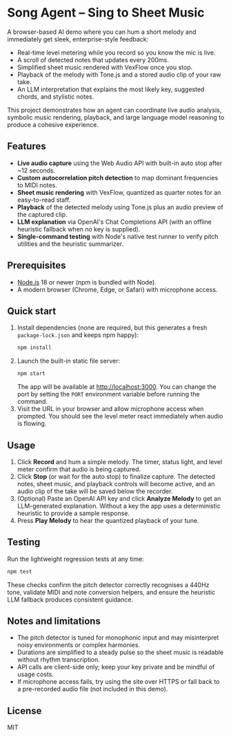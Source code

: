 # Song Agent – Sing to Sheet Music

A browser-based AI demo where you can hum a short melody and immediately get sleek, enterprise-style feedback:

- Real-time level metering while you record so you know the mic is live.
- A scroll of detected notes that updates every 200ms.
- Simplified sheet music rendered with VexFlow once you stop.
- Playback of the melody with Tone.js and a stored audio clip of your raw take.
- An LLM interpretation that explains the most likely key, suggested chords, and stylistic notes.

This project demonstrates how an agent can coordinate live audio analysis, symbolic music rendering, playback, and large language model reasoning to produce a cohesive experience.

## Features

- **Live audio capture** using the Web Audio API with built-in auto stop after ~12 seconds.
- **Custom autocorrelation pitch detection** to map dominant frequencies to MIDI notes.
- **Sheet music rendering** with VexFlow, quantized as quarter notes for an easy-to-read staff.
- **Playback** of the detected melody using Tone.js plus an audio preview of the captured clip.
- **LLM explanation** via OpenAI's Chat Completions API (with an offline heuristic fallback when no key is supplied).
- **Single-command testing** with Node's native test runner to verify pitch utilities and the heuristic summarizer.

## Prerequisites

- [Node.js](https://nodejs.org/) 18 or newer (npm is bundled with Node).
- A modern browser (Chrome, Edge, or Safari) with microphone access.

## Quick start

1. Install dependencies (none are required, but this generates a fresh `package-lock.json` and keeps npm happy):
   ```bash
   npm install
   ```
2. Launch the built-in static file server:
   ```bash
   npm start
   ```
   The app will be available at [http://localhost:3000](http://localhost:3000). You can change the port by setting the `PORT` environment variable before running the command.
3. Visit the URL in your browser and allow microphone access when prompted. You should see the level meter react immediately when audio is flowing.

## Usage

1. Click **Record** and hum a simple melody. The timer, status light, and level meter confirm that audio is being captured.
2. Click **Stop** (or wait for the auto stop) to finalize capture. The detected notes, sheet music, and playback controls will become active, and an audio clip of the take will be saved below the recorder.
3. (Optional) Paste an OpenAI API key and click **Analyze Melody** to get an LLM-generated explanation. Without a key the app uses a deterministic heuristic to provide a sample response.
4. Press **Play Melody** to hear the quantized playback of your tune.

## Testing

Run the lightweight regression tests at any time:

```bash
npm test
```

These checks confirm the pitch detector correctly recognises a 440Hz tone, validate MIDI and note conversion helpers, and ensure the heuristic LLM fallback produces consistent guidance.

## Notes and limitations

- The pitch detector is tuned for monophonic input and may misinterpret noisy environments or complex harmonies.
- Durations are simplified to a steady pulse so the sheet music is readable without rhythm transcription.
- API calls are client-side only; keep your key private and be mindful of usage costs.
- If microphone access fails, try using the site over HTTPS or fall back to a pre-recorded audio file (not included in this demo).

## License

MIT
